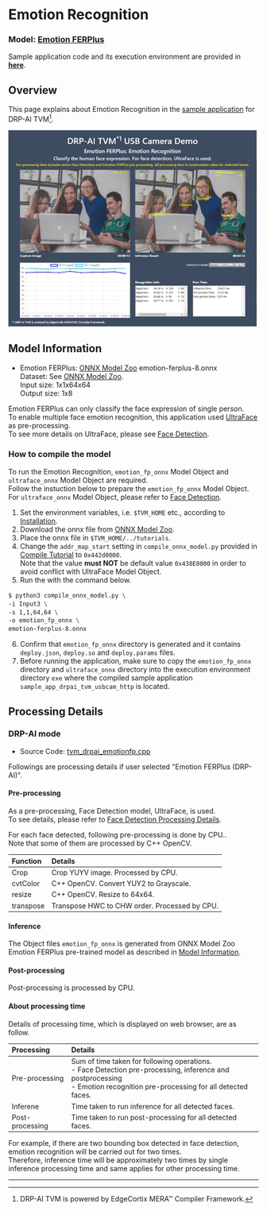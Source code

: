 # Emotion Recognition

### Model: [Emotion FERPlus](#model-information)
Sample application code and its execution environment are provided in **[here](../../../../sample_app)**.  

## Overview
This page explains about Emotion Recognition in the [sample application](../../../../sample_app) for DRP-AI TVM[^1].  

<img src=./img/emotionfp.jpg width=500>  

## Model Information
- Emotion FERPlus: [ONNX Model Zoo](https://github.com/onnx/models/tree/main/vision/body_analysis/emotion_ferplus) emotion-ferplus-8.onnx  
Dataset:  See [ONNX Model Zoo](https://github.com/onnx/models/tree/main/vision/body_analysis/emotion_ferplus#dataset).  
Input size: 1x1x64x64  
Output size: 1x8  

Emotion FERPlus can only classify the face expression of single person.  
To enable multiple face emotion recognition, this application used [UltraFace](../../../docs/face_detection/ultraface/) as pre-processing.  
To see more details on UltraFace, please see [Face Detection](../../../docs/face_detection/ultraface/).


### How to compile the model
To run the Emotion Recognition, `emotion_fp_onnx` Model Object and `ultraface_onnx` Model Object are required.  
Follow the instuction below to prepare the `emotion_fp_onnx` Model Object.  
For `ultraface_onnx` Model Object, please refer to [Face Detection](../../../docs/face_detection/ultraface/).


1. Set the environment variables, i.e. `$TVM_HOME` etc., according to [Installation](../../../../../setup/).  
2. Download the onnx file from [ONNX Model Zoo](https://github.com/onnx/models/tree/main/vision/body_analysis/emotion_ferplus).  
3. Place the onnx file in `$TVM_HOME/../tutorials`.
4. Change the `addr_map_start` setting in `compile_onnx_model.py` provided in [Compile Tutorial](../../../../../tutorials) to `0x442d0000`.  
Note that the value **must NOT** be default value `0x438E0000` in order to avoid conflict with UltraFace Model Object.
5. Run the  with the command below.  
```sh
$ python3 compile_onnx_model.py \
-i Input3 \
-s 1,1,64,64 \
-o emotion_fp_onnx \
emotion-ferplus-8.onnx
```
6. Confirm that `emotion_fp_onnx` directory is generated and it contains `deploy.json`, `deploy.so` and `deploy.params` files.  
7. Before running the application, make sure to copy the `emotion_fp_onnx` directory and `ultraface_onnx` directory into the execution environment directory `exe` where the compiled sample application `sample_app_drpai_tvm_usbcam_http` is located.  


## Processing Details
### DRP-AI mode
- Source Code: [tvm_drpai_emotionfp.cpp](../../../src/recognize/emotionfp/tvm_drpai_emotionfp.cpp)  

Followings are processing details if user selected "Emotion FERPlus (DRP-AI)".  

#### Pre-processing
As a pre-processing, Face Detection model, UltraFace, is used.  
To see details, please refer to [Face Detection Processing Details](../../../docs/face_detection/ultraface/README.md#processing-details).  

For each face detected, following pre-processing is done by CPU..  
Note that some of them are processed by C++ OpenCV.

| Function | Details |  
|:---|:---|  
|Crop | Crop YUYV image. Processed by CPU. |  
|cvtColor | C++ OpenCV. Convert YUY2 to Grayscale.|  
|resize |C++ OpenCV. Resize to 64x64.|  
|transpose |Transpose HWC to CHW order. Processed by CPU.|  

#### Inference
The Object files `emotion_fp_onnx` is generated from ONNX Model Zoo Emotion FERPlus pre-trained model as described in [Model Information](#model-information).  

#### Post-processing
Post-processing is processed by CPU.


#### About processing time
Details of processing time, which is displayed on web browser, are as follow.  

| Processing | Details |  
|:---|:---|  
|Pre-processing | Sum of time taken for following operations. </br>- Face Detection pre-processing, inference and postprocessing</br>- Emotion recognition pre-processing for all detected faces. |  
|Inferene | Time taken to run inference for all detected faces.|  
|Post-processing |Time taken to run post-processing for all detected faces.|  

For example, if there are two bounding box detected in face detection, emotion recognition will be carried out for two times.  
Therefore, inference time will be approximately two times by single inference processing time and same applies for other processing time.  

---
[^1]: DRP-AI TVM is powered by EdgeCortix MERA™ Compiler Framework.
